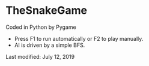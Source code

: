 # TheSnakeGame
Coded in Python by Pygame

* Press F1 to run automatically or F2 to play manually.
* AI is driven by a simple BFS.

Last modified: July 12, 2019
